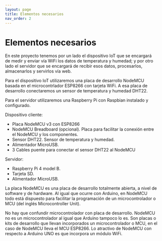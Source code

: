 ```yaml
---
layout: page
title: Elementos necesarios
nav_order: 2
---
```

# Elementos necesarios

En este proyecto tenemos por un lado el dispositivo IoT que se encargará de medir y enviar vía WiFi los datos de temperatura y humedad; y por otro lado el servidor que se encargará de recibir esos datos, procesarlos, almacenarlos y servirlos vía web.

Para el dispositivo IoT utilizaremos una placa de desarrollo NodeMCU basada en el microcontrlador ESP8266 con tarjeta WiFi. A esa placa de desarrollo conectaremos un sensor de temperatura y humedad DHT22.

Para el servidor utilizaremos una Raspberry Pi con Raspbian instalado y configurado.

Dispositivo cliente:
- Placa NodeMCU v3 con ESP8266
- NodeMCU Breadboard (opcional). Placa para facilitar la conexión entre el NodeMCU y los componentes.
- Sensor DHT22. Sensor de temperatura y humedad.
- Alimentador MicroUSB.
- 3 Cables puente para conectar el sensor DHT22 al NodeMCU

Servidor:
- Raspberry Pi 4 model B.
- Tarjeta SD.
- Alimentador MicroUSB.

La placa NodeMCU es una placa de desarrollo totalmente abierta, a nivel de software y de hardware. Al igual que ocurre con Arduino, en NodeMCU todo está dispuesto para facilitar la programación de un microcontrolador o MCU (del inglés Microcontroller Unit).

No hay que confundir microcontrolador con placa de desarrollo. NodeMCU no es un microcontrolador al igual que Arduino tampoco lo es. Son placas o kits de desarrollo que llevan incorporados un microcontrolador o MCU, en el caso de NodeMCU lleva el MCU ESP8266. Lo atractivo de NodeMCU con respecto a Arduino UNO es que incorpora un módulo WiFi.